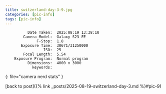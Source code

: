 ```yaml
---
title: switzerland-day-3-9.jpg
categories: [pic-info]
tags: [pic-info]
---
```


```text
          Date Taken:  2025:08:19 13:38:10
        Camera Model:  Galaxy S23 FE
              F-Stop:  1.8
       Exposure Time:  30671/31250000
                 ISO:  25
        Focal Length:  5.54
    Exposure Program:  Normal program
          Dimensions:  4000 x 3000
            keywords:  
```
{: file="camera nerd stats" }

[back to post]({% link _posts/2025-08-19-switzerland-day-3.md %}#pic-9)
